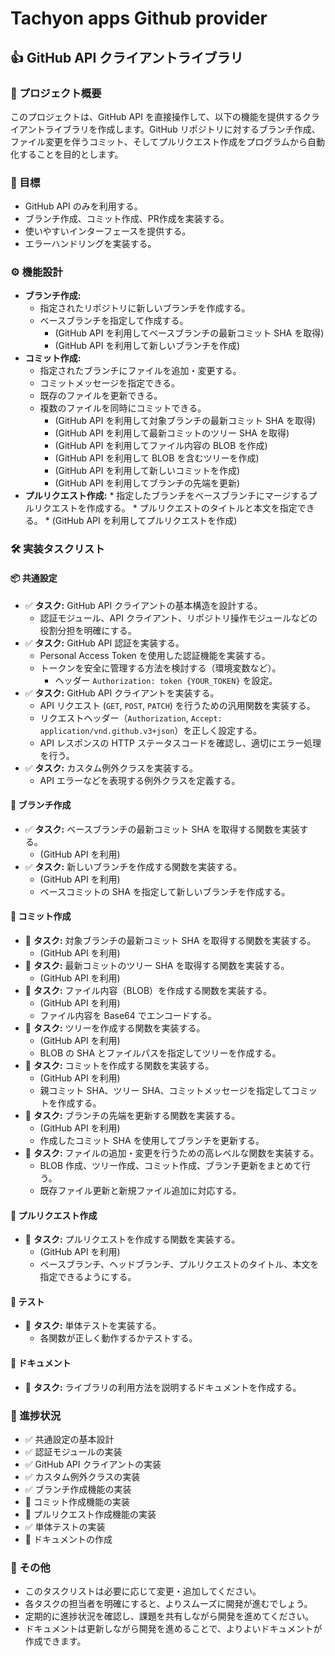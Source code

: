 # Tachyon apps Github provider

## 👍 GitHub API クライアントライブラリ

### 🚀 プロジェクト概要

このプロジェクトは、GitHub API を直接操作して、以下の機能を提供するクライアントライブラリを作成します。GitHub リポジトリに対するブランチ作成、ファイル変更を伴うコミット、そしてプルリクエスト作成をプログラムから自動化することを目的とします。

### 🎯 目標

*   GitHub API のみを利用する。
*   ブランチ作成、コミット作成、PR作成を実装する。
*   使いやすいインターフェースを提供する。
*   エラーハンドリングを実装する。

### ⚙️ 機能設計

*   **ブランチ作成:**
    *   指定されたリポジトリに新しいブランチを作成する。
    *   ベースブランチを指定して作成する。
        *   (GitHub API を利用してベースブランチの最新コミット SHA を取得)
        *   (GitHub API を利用して新しいブランチを作成)
*   **コミット作成:**
    *   指定されたブランチにファイルを追加・変更する。
    *   コミットメッセージを指定できる。
    *   既存のファイルを更新できる。
    *   複数のファイルを同時にコミットできる。
        *   (GitHub API を利用して対象ブランチの最新コミット SHA を取得)
        *   (GitHub API を利用して最新コミットのツリー SHA を取得)
        *   (GitHub API を利用してファイル内容の BLOB を作成)
        *   (GitHub API を利用して BLOB を含むツリーを作成)
        *   (GitHub API を利用して新しいコミットを作成)
        *   (GitHub API を利用してブランチの先端を更新)
*    **プルリクエスト作成:**
    *   指定したブランチをベースブランチにマージするプルリクエストを作成する。
    *   プルリクエストのタイトルと本文を指定できる。
    *   (GitHub API を利用してプルリクエストを作成)

### 🛠 実装タスクリスト

#### 📦 共通設定

*   ✅  **タスク:** GitHub API クライアントの基本構造を設計する。
    *   認証モジュール、API クライアント、リポジトリ操作モジュールなどの役割分担を明確にする。
*   ✅ **タスク:** GitHub API 認証を実装する。
    *   Personal Access Token を使用した認証機能を実装する。
    *   トークンを安全に管理する方法を検討する（環境変数など）。
        *   ヘッダー `Authorization: token {YOUR_TOKEN}` を設定。
*   ✅ **タスク:** GitHub API クライアントを実装する。
    *   API リクエスト (`GET`, `POST`, `PATCH`) を行うための汎用関数を実装する。
    *   リクエストヘッダー（`Authorization`, `Accept: application/vnd.github.v3+json`）を正しく設定する。
    *   API レスポンスの HTTP ステータスコードを確認し、適切にエラー処理を行う。
*   ✅ **タスク:** カスタム例外クラスを実装する。
    *   API エラーなどを表現する例外クラスを定義する。

#### 🌿 ブランチ作成

*   ✅ **タスク:** ベースブランチの最新コミット SHA を取得する関数を実装する。
    *   (GitHub API を利用)
*   ✅ **タスク:** 新しいブランチを作成する関数を実装する。
    *   (GitHub API を利用)
    *   ベースコミットの SHA を指定して新しいブランチを作成する。

#### 📝 コミット作成

*   📝 **タスク:** 対象ブランチの最新コミット SHA を取得する関数を実装する。
    *   (GitHub API を利用)
*   📝 **タスク:** 最新コミットのツリー SHA を取得する関数を実装する。
    *   (GitHub API を利用)
*   📝 **タスク:** ファイル内容（BLOB）を作成する関数を実装する。
    *    (GitHub API を利用)
    *   ファイル内容を Base64 でエンコードする。
*   📝 **タスク:** ツリーを作成する関数を実装する。
    *   (GitHub API を利用)
    *   BLOB の SHA とファイルパスを指定してツリーを作成する。
*   📝 **タスク:** コミットを作成する関数を実装する。
    *   (GitHub API を利用)
    *   親コミット SHA、ツリー SHA、コミットメッセージを指定してコミットを作成する。
*   📝 **タスク:** ブランチの先端を更新する関数を実装する。
    *   (GitHub API を利用)
    *   作成したコミット SHA を使用してブランチを更新する。
*   📝 **タスク:** ファイルの追加・変更を行うための高レベルな関数を実装する。
    *   BLOB 作成、ツリー作成、コミット作成、ブランチ更新をまとめて行う。
    *   既存ファイル更新と新規ファイル追加に対応する。

#### 🔀 プルリクエスト作成

*   📝 **タスク:** プルリクエストを作成する関数を実装する。
    *   (GitHub API を利用)
    *   ベースブランチ、ヘッドブランチ、プルリクエストのタイトル、本文を指定できるようにする。

#### 🧪 テスト

*   📝 **タスク:** 単体テストを実装する。
    *   各関数が正しく動作するかテストする。

#### 📖 ドキュメント

*   📝 **タスク:** ライブラリの利用方法を説明するドキュメントを作成する。

### 🚦 進捗状況

*   ✅ 共通設定の基本設計
*   ✅ 認証モジュールの実装
*   ✅ GitHub API クライアントの実装
*   ✅ カスタム例外クラスの実装
*   ✅ ブランチ作成機能の実装
*   📝 コミット作成機能の実装
*   📝 プルリクエスト作成機能の実装
*   ✅ 単体テストの実装
*   📝 ドキュメントの作成

### 📣 その他

*   このタスクリストは必要に応じて変更・追加してください。
*   各タスクの担当者を明確にすると、よりスムーズに開発が進むでしょう。
*   定期的に進捗状況を確認し、課題を共有しながら開発を進めてください。
*   ドキュメントは更新しながら開発を進めることで、よりよいドキュメントが作成できます。

